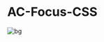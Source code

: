 # AC-Focus-CSS
 
![bg](https://user-images.githubusercontent.com/56477695/147599487-aa2d51b0-755c-4316-abf7-53ad87af5416.png)
